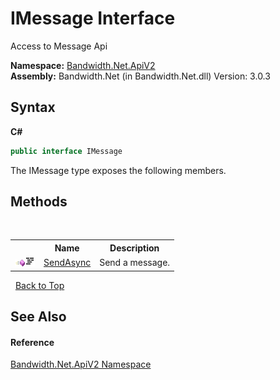 ﻿# IMessage Interface
 

Access to Message Api

**Namespace:**&nbsp;<a href ="N_Bandwidth_Net_ApiV2.md">Bandwidth.Net.ApiV2</a><br />**Assembly:**&nbsp;Bandwidth.Net (in Bandwidth.Net.dll) Version: 3.0.3

## Syntax

**C#**<br />
``` C#
public interface IMessage
```

The IMessage type exposes the following members.


## Methods
&nbsp;<table><tr><th></th><th>Name</th><th>Description</th></tr><tr><td>![Public method](media/pubmethod.gif "Public method")![Code example](media/CodeExample.png "Code example")</td><td><a href ="M_Bandwidth_Net_ApiV2_IMessage_SendAsync.md">SendAsync</a></td><td>
Send a message.</td></tr></table>&nbsp;
<a href="#imessage-interface">Back to Top</a>

## See Also


#### Reference
<a href ="N_Bandwidth_Net_ApiV2.md">Bandwidth.Net.ApiV2 Namespace</a><br />